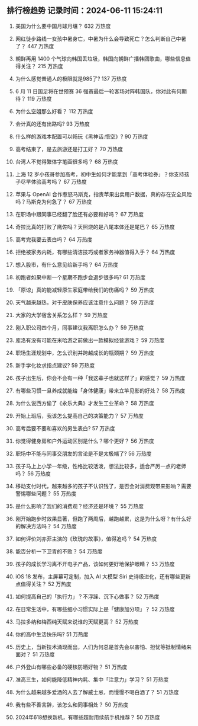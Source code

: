 
## 排行榜趋势 记录时间：2024-06-11 15:24:11
  
  1. 美国为什么要中国月球月壤？ 632 万热度
    
  2. 网红徒步路线一女孩中暑身亡，中暑为什么会导致死亡？怎么判断自己中暑了？ 447 万热度
    
  3. 朝鲜再用 1400 个气球向韩国丢垃圾，韩国向朝鲜广播韩团歌曲，哪些信息值得关注？ 215 万热度
    
  4. 为什么感觉普通人的极限就是985了? 137 万热度
    
  5. 6 月 11 日国足将在世预赛 36 强赛最后一轮客场对阵韩国队，你对此有何期待？ 119 万热度
    
  6. 为什么空姐那么好看？ 112 万热度
    
  7. 会计真的还有出路吗? 93 万热度
    
  8. 什么样的游戏本配置可以畅玩《黑神话:悟空》? 90 万热度
    
  9. 高考结束了，是去旅游还是打工好？ 70 万热度
    
  10. 台湾人不觉得繁体字笔画很多吗？ 68 万热度
    
  11. 上海 12 岁小孩哥参加高考，初中生如何才能拿到「高考体验券」？你支持孩子尽早体验高考吗？ 67 万热度
    
  12. 苹果与 OpenAI 合作惹怒马斯克，指责苹果出卖用户数据，真的存在安全风险吗？马斯克为何急了？ 67 万热度
    
  13. 在职场中跟同事已经翻了脸还有必要和好吗？ 67 万热度
    
  14. 奇拉比真的打败了鹰佐吗？天照烧的是八尾本体还是尾巴？ 65 万热度
    
  15. 高考完我要去表白吗？ 64 万热度
    
  16. 拒绝被家务内耗，有哪些清洁技巧或者家务神器值得入手？ 64 万热度
    
  17. 想入股市，有什么意见给新手吗？ 64 万热度
    
  18. 初跑者如果中断一个星期不跑步会退步很多吗? 61 万热度
    
  19. 「原谅」真的能减轻原生家庭带给我们的伤痛吗？ 59 万热度
    
  20. 天气越来越热，对于皮肤保养应该注意什么问题？ 59 万热度
    
  21. 大家的大学宿舍关系怎么样？ 59 万热度
    
  22. 刚入职公司四个月，同事建议我离职怎么办？ 59 万热度
    
  23. 库洛有没有可能在米哈游之前做出一款模拟经营游戏？ 59 万热度
    
  24. 职场生涯规划中，怎么识别并跨越成长的瓶颈期？ 59 万热度
    
  25. 新手学化妆求指点建议? 59 万热度
    
  26. 孩子出生后，你会不会有一种「我这辈子也就这样了」的感觉？ 59 万热度
    
  27. 有哪些习惯一旦养成就能给「身体健康」带来立竿见影的好处？ 58 万热度
    
  28. 为什么说西方偷了《永乐大典》才发生工业革命？ 58 万热度
    
  29. 开始上班后，我该怎么提高自己的决策能力？ 57 万热度
    
  30. 高考后要不要和喜欢的男生表白? 57 万热度
    
  31. 你觉得健身房和户外运动区别是什么？哪个更好？ 56 万热度
    
  32. 职场中不能与同事交朋友的言论是不是太极端了? 56 万热度
    
  33. 孩子马上上小学一年级，性格比较活泼，想法比较多，适合严厉一点的老师吗？ 56 万热度
    
  34. 移动支付时代，越来越多的孩子不认识钱了，是否会对消费观带来影响？需要警惕哪些问题？ 55 万热度
    
  35. 是什么影响了我们的消费观？经济还是环境？ 55 万热度
    
  36. 刚开始跑步时效果显著，但跑了两周后，越跑越累，这是为什么呀？有什么好的解决方法吗？ 54 万热度
    
  37. 如何评价刘亦菲主演的《玫瑰的故事》，值得追吗？ 54 万热度
    
  38. 能否分析一下卫青的不败？ 54 万热度
    
  39. 孩子的成长学习离不开电子产品，该如何更好地保护眼睛？ 53 万热度
    
  40. iOS 18 发布，主屏幕可定制，加入 AI 大模型 Siri 史诗级进化，还有哪些更新点值得关注？ 52 万热度
    
  41. 如何提高自己的「执行力」？不浮躁、沉下心做事？ 52 万热度
    
  42. 在日常生活中，有哪些细小习惯实际上是「健康加分项」？ 52 万热度
    
  43. 马拉多纳和梅西纯天赋来说谁的天赋更高？ 52 万热度
    
  44. 你的高中生活快乐吗? 51 万热度
    
  45. 历史上，当新技术涌现而出，人们为何总是首先会以害怕、担忧等抵制情绪来面对？ 51 万热度
    
  46. 户外登山有哪些必备的硬核防晒好物？ 51 万热度
    
  47. 准高三生，如何能降低精神内耗、集中「注意力」学习？ 51 万热度
    
  48. 为什么越来越多爱酒的人去了解威士忌，而慢慢不喝白酒了？ 51 万热度
    
  49. 我有些不善言辞，该怎么和同事相处？ 50 万热度
    
  50. 2024年618想换新机，有哪些超耐用续航手机推荐？ 50 万热度
    